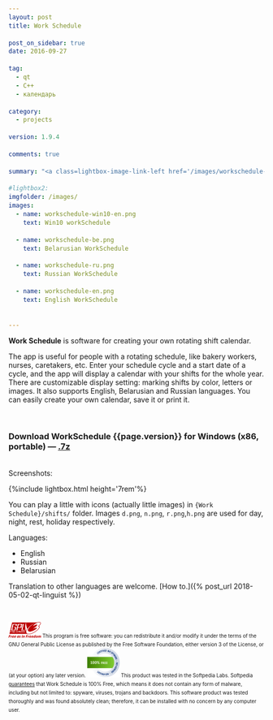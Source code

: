 ```yaml
---
layout: post
title: Work Schedule

post_on_sidebar: true
date: 2016-09-27

tag:
  - qt
  - С++
  - календарь

category:
  - projects

version: 1.9.4

comments: true

summary: "<a class=lightbox-image-link-left href='/images/workschedule-win10-en.png' data-lightbox='workschedule' title=''><img class='lightbox-image' style= 'width: 10rem;' src='/images/workschedule-month-en.jpg' alt='workschedule-month'></a> The app is useful for people with a rotating schedule, like bakery workers, nurses, caretakers, etc. Enter your schedule cycle and the start date of the cycle, and the app will display a calendar with your shifts for the whole year, it supports english, belarusian and russian languages."

#lightbox2:
imgfolder: /images/
images:
  - name: workschedule-win10-en.png
    text: Win10 workSchedule

  - name: workschedule-be.png
    text: Belarusian WorkSchedule

  - name: workschedule-ru.png
    text: Russian WorkSchedule

  - name: workschedule-en.png
    text: English WorkSchedule


---
```

<script src="{{ site.baseurl }}/scripts/GetLatestReleaseInfo.min.js"></script>

<script language="javascript" type="text/javascript">
$(document).ready( GetVersion("https://api.github.com/repos/yalov/eyes-thanks/releases"));
</script>

**Work Schedule** is software for creating your own rotating shift calendar.

The app is useful for people with a rotating schedule, like bakery workers, nurses, caretakers, etc. Enter your schedule cycle and a start date of a cycle, and the app will display a calendar with your shifts for the whole year. There are customizable display setting: marking shifts by color, letters or images. It also supports English, Belarusian and Russian languages. You can easily create your own calendar, save it or print it.

<br>

### Download WorkSchedule <span id="version">{{page.version}}</span> for Windows (x86, portable) — <a id='download-url' href="https://github.com/yalov/work-schedule/releases/download/{{page.version}}/WorkSchedule_v{{page.version}}.7z">.7z</a>

<br>
Screenshots:

{%include lightbox.html height='7rem'%}

<!-- include lightbox_text.html image="image-1.jpg" -->

You can play a little with icons (actually little images) in `{Work Schedule}/shifts/` folder. Images `d.png`, `n.png`, `r.png`,`h.png` are used for day, night, rest, holiday respectively.

Languages:
 * English
 * Russian
 * Belarusian

 Translation to other languages are welcome. [How to.]({% post_url 2018-05-02-qt-linguist %})

<br>

<small><small>
[<img class='lightbox-image-right' style= 'width: 4rem;' src='/images/gpl3.svg' alt='GPLv3'>](https://www.gnu.org/licenses/gpl-3.0.html)
This program is free software: you can redistribute it and/or modify it under the terms of the GNU General Public License
as published by the Free Software Foundation, either version 3 of the License, or (at your option) any later version.
</small></small>
<small><small>
[<img class='lightbox-image-right' style= 'width: 4rem;' src='/images/softpedia100free.png' alt='Softpedia Labs 100% Free Mark'>](http://www.softpedia.com/get/Desktop-Enhancements/Clocks-Time-Management/Work-Schedule.shtml#status)
This product was tested in the Softpedia Labs. Softpedia [guarantees](http://www.softpedia.com/get/Desktop-Enhancements/Clocks-Time-Management/Work-Schedule.shtml#status)
that Work Schedule is 100% Free, which means it does not contain any form of malware, including but not limited to: spyware, viruses, trojans and backdoors.
This software product was tested thoroughly and was found absolutely clean; therefore, it can be installed with no concern by any computer user.
</small></small>
